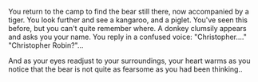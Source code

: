You return to the camp to find the bear still there, now accompanied by a tiger.
You look further and see a kangaroo, and a piglet. You've seen this before, but you can't quite remember where.
A donkey clumsily appears and asks you your name. You reply in a confused voice: "Christopher...."
"Christopher Robin?"...

And as your eyes readjust to your surroundings, your heart warms as you notice that the bear
is not quite as fearsome as you had been thinking..
